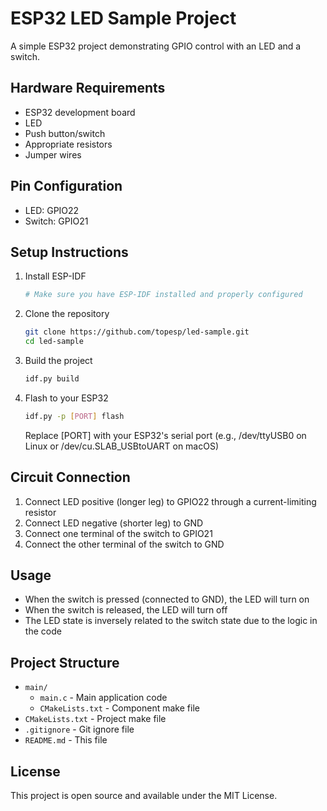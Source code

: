 # ESP32 LED Sample Project

A simple ESP32 project demonstrating GPIO control with an LED and a switch.

## Hardware Requirements

- ESP32 development board
- LED
- Push button/switch
- Appropriate resistors
- Jumper wires

## Pin Configuration

- LED: GPIO22
- Switch: GPIO21

## Setup Instructions

1. Install ESP-IDF
   ```bash
   # Make sure you have ESP-IDF installed and properly configured
   ```

2. Clone the repository
   ```bash
   git clone https://github.com/topesp/led-sample.git
   cd led-sample
   ```

3. Build the project
   ```bash
   idf.py build
   ```

4. Flash to your ESP32
   ```bash
   idf.py -p [PORT] flash
   ```
   Replace [PORT] with your ESP32's serial port (e.g., /dev/ttyUSB0 on Linux or /dev/cu.SLAB_USBtoUART on macOS)

## Circuit Connection

1. Connect LED positive (longer leg) to GPIO22 through a current-limiting resistor
2. Connect LED negative (shorter leg) to GND
3. Connect one terminal of the switch to GPIO21
4. Connect the other terminal of the switch to GND

## Usage

- When the switch is pressed (connected to GND), the LED will turn on
- When the switch is released, the LED will turn off
- The LED state is inversely related to the switch state due to the logic in the code

## Project Structure

- `main/`
  - `main.c` - Main application code
  - `CMakeLists.txt` - Component make file
- `CMakeLists.txt` - Project make file
- `.gitignore` - Git ignore file
- `README.md` - This file

## License

This project is open source and available under the MIT License.
